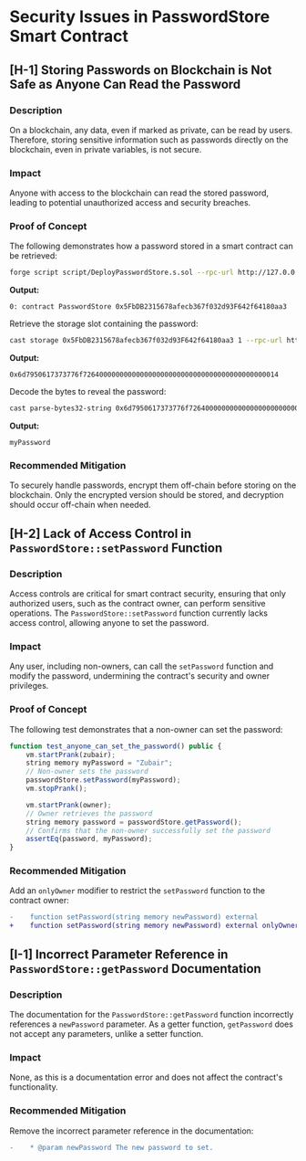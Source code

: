 # Security Issues in PasswordStore Smart Contract

## [H-1] Storing Passwords on Blockchain is Not Safe as Anyone Can Read the Password

### Description
On a blockchain, any data, even if marked as private, can be read by users. Therefore, storing sensitive information such as passwords directly on the blockchain, even in private variables, is not secure.

### Impact
Anyone with access to the blockchain can read the stored password, leading to potential unauthorized access and security breaches.

### Proof of Concept
The following demonstrates how a password stored in a smart contract can be retrieved:

```bash
forge script script/DeployPasswordStore.s.sol --rpc-url http://127.0.0.1:8545 --broadcast --private-key $PRIVATE_KEY
```

**Output:**
```
0: contract PasswordStore 0x5FbDB2315678afecb367f032d93F642f64180aa3
```

Retrieve the storage slot containing the password:
```bash
cast storage 0x5FbDB2315678afecb367f032d93F642f64180aa3 1 --rpc-url http://127.0.0.1:8545
```

**Output:**
```
0x6d7950617373776f726400000000000000000000000000000000000000000014
```

Decode the bytes to reveal the password:
```bash
cast parse-bytes32-string 0x6d7950617373776f726400000000000000000000000000000000000000000014
```

**Output:**
```
myPassword
```

### Recommended Mitigation
To securely handle passwords, encrypt them off-chain before storing on the blockchain. Only the encrypted version should be stored, and decryption should occur off-chain when needed.

## [H-2] Lack of Access Control in `PasswordStore::setPassword` Function

### Description
Access controls are critical for smart contract security, ensuring that only authorized users, such as the contract owner, can perform sensitive operations. The `PasswordStore::setPassword` function currently lacks access control, allowing anyone to set the password.

### Impact
Any user, including non-owners, can call the `setPassword` function and modify the password, undermining the contract's security and owner privileges.

### Proof of Concept
The following test demonstrates that a non-owner can set the password:

```javascript
function test_anyone_can_set_the_password() public {
    vm.startPrank(zubair);
    string memory myPassword = "Zubair";
    // Non-owner sets the password
    passwordStore.setPassword(myPassword);
    vm.stopPrank();

    vm.startPrank(owner);
    // Owner retrieves the password
    string memory password = passwordStore.getPassword();
    // Confirms that the non-owner successfully set the password
    assertEq(password, myPassword);
}
```

### Recommended Mitigation
Add an `onlyOwner` modifier to restrict the `setPassword` function to the contract owner:

```diff
-    function setPassword(string memory newPassword) external
+    function setPassword(string memory newPassword) external onlyOwner
```

## [I-1] Incorrect Parameter Reference in `PasswordStore::getPassword` Documentation

### Description
The documentation for the `PasswordStore::getPassword` function incorrectly references a `newPassword` parameter. As a getter function, `getPassword` does not accept any parameters, unlike a setter function.

### Impact
None, as this is a documentation error and does not affect the contract's functionality.

### Recommended Mitigation
Remove the incorrect parameter reference in the documentation:

```diff
-    * @param newPassword The new password to set.
```